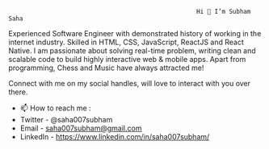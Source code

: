                                                         Hi 👋 I’m Subham Saha
Experienced Software Engineer with demonstrated history of working in the internet industry. Skilled in HTML, CSS, JavaScript, ReactJS and React Native. I am passionate about solving real-time problem, writing clean and scalable code to build highly interactive web & mobile apps. Apart from programming, Chess and Music have always attracted me!

Connect with me on my social handles, will love to interact with you over there.

- 📫 How to reach me :
- Twitter - @saha007subham
- Email - saha007subham@gmail.com
- LinkedIn - https://www.linkedin.com/in/saha007subham/

<!---
saha007subham/saha007subham is a ✨ special ✨ repository because its `README.md` (this file) appears on your GitHub profile.
You can click the Preview link to take a look at your changes.
--->
